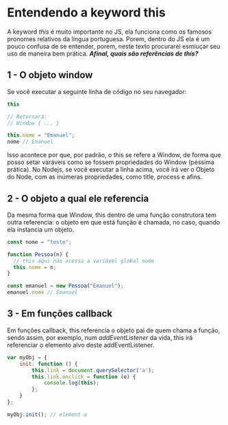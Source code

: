 # Entendendo a keyword this

A keyword *this* é muito importante no JS, ela funciona como os famosos pronomes relativos da língua portuguesa. Porem, dentro do JS ela é um pouco confusa de se entender, porem, neste texto procurarei esmiuçar seu uso de maneira bem prática. ***Afinal, quais são referências de this?***

## 1 - O objeto window

Se você executar a seguinte linha de código no seu navegador:

````js
this

// Retornará:
// Window { ... }

this.nome = "Emanuel";
nome // Emanuel
````

Isso acontece por que, por padrão, o this se refere a Window, de forma que posso setar varáveis como se fossem propriedades do Window (péssima prática). No Nodejs, se você executar a linha acima, você irá ver o Objeto do Node, com as inúmeras propriedades, como title, process e afins.

## 2 - O objeto a qual ele referencia

Da mesma forma que Window, this dentro de uma função construtora tem outra referencia: o objeto em que está função é chamada, no caso, quando ela instancia um objeto.

````js
const nome = "teste";

function Pessoa(n) {
  // this aqui não acessa a variável global nome
  this.nome = n;
}

const emanuel = new Pessoa("Emanuel");
emanuel.nome // Emanuel
````

## 3 - Em funções callback

Em funções callback, this referencia o objeto pai de quem chama a função, sendo assim, por exemplo, num *addEventListener* da vida, this irá referenciar o elemento alvo deste addEventListener.

````js
var myObj = {
    init: function () {
        this.link = document.querySelector('a');
        this.link.onclick = function (e) {
            console.log(this);   
        };
    }
};

myObj.init(); // element a
````
